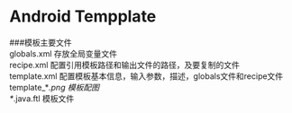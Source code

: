 Android Tempplate
=

###模板主要文件<br>
globals.xml        存放全局变量文件<br>
recipe.xml          配置引用模板路径和输出文件的路径，及要复制的文件<br>
template.xml       配置模板基本信息，输入参数，描述，globals文件和recipe文件<br>
template_\**.png   模板配图<br>
\**.java.ftl       模板文件<br>
<br>

